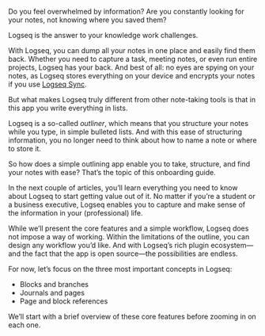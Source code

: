 Do you feel overwhelmed by information? Are you constantly looking for your notes, not knowing where you saved them?

Logseq is the answer to your knowledge work challenges.

With Logseq, you can dump all your notes in one place and easily find them back. Whether you need to capture a task, meeting notes, or even run entire projects, Logseq has your back. And best of all: no eyes are spying on your notes, as Logseq stores everything on your device and encrypts your notes if you use [Logseq Sync](../2.sync/1.how_to_enable_sync).

But what makes Logseq truly different from other note-taking tools is that in this app you write everything in lists.

Logseq is a so-called _outliner_, which means that you structure your notes while you type, in simple bulleted lists. And with this ease of structuring information, you no longer need to think about how to name a note or where to store it.

So how does a simple outlining app enable you to take, structure, and find your notes with ease? That’s the topic of this onboarding guide.

In the next couple of articles, you’ll learn everything you need to know about Logseq to start getting value out of it. No matter if you’re a student or a business executive, Logseq enables you to capture and make sense of the information in your (professional) life.

While we’ll present the core features and a simple workflow, Logseq does not impose a way of working. Within the limitations of the outline, you can design any workflow you’d like. And with Logseq’s rich plugin ecosystem—and the fact that the app is open source—the possibilities are endless.

For now, let’s focus on the three most important concepts in Logseq:

* Blocks and branches
* Journals and pages
* Page and block references

We’ll start with a brief overview of these core features before zooming in on each one.
